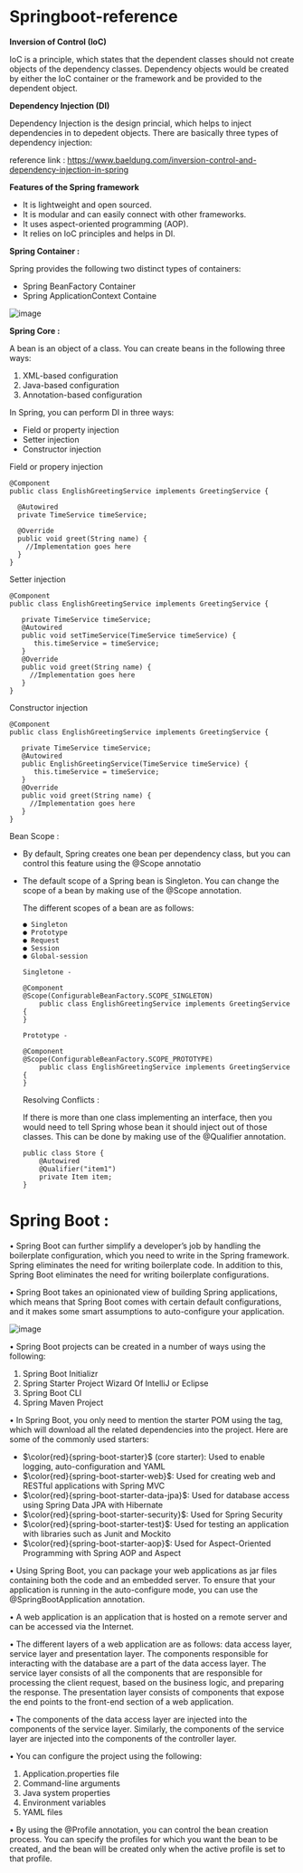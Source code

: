 # Springboot-reference

**Inversion of Control (IoC)**

  IoC is a principle, which states that the dependent classes should not create objects of the dependency classes. 
  Dependency objects would be created by either the IoC container or the framework and be provided to the dependent object.
  
**Dependency Injection (DI)**

  Dependency Injection is the design princial, which helps to inject dependencies in to depedent objects.
  There are basically three types of dependency injection:
   
  reference link : https://www.baeldung.com/inversion-control-and-dependency-injection-in-spring

**Features of the Spring framework**
  - It is lightweight and open sourced.
  - It is modular and can easily connect with other frameworks.
  - It uses aspect-oriented programming (AOP).
  - It relies on IoC principles and helps in DI.
  
**Spring Container :**

   Spring provides the following two distinct types of containers:
   - Spring BeanFactory Container
   - Spring ApplicationContext Containe
   
   ![image](https://user-images.githubusercontent.com/20484835/219436047-40b9af5f-3e35-44bb-ba59-663314fb4e17.png)

**Spring Core :**

  A bean is an object of a class. You can create beans in the following three ways:

  1. XML-based configuration
  2. Java-based configuration
  3. Annotation-based configuration

 In Spring, you can perform DI in three ways:
 
 - Field or property injection
 - Setter injection
 - Constructor injection

  Field or propery injection
  
    @Component
    public class EnglishGreetingService implements GreetingService {
    
      @Autowired
      private TimeService timeService;

      @Override
      public void greet(String name) {
        //Implementation goes here
      }
    }

  Setter injection 
  
    @Component
    public class EnglishGreetingService implements GreetingService {
    
       private TimeService timeService;
       @Autowired
       public void setTimeService(TimeService timeService) {
          this.timeService = timeService;
       }
       @Override
       public void greet(String name) {
         //Implementation goes here
       }
    }
    
  Constructor injection 
  
    @Component
    public class EnglishGreetingService implements GreetingService {
    
       private TimeService timeService;
       @Autowired
       public EnglishGreetingService(TimeService timeService) {
          this.timeService = timeService;
       }
       @Override
       public void greet(String name) {
         //Implementation goes here
       }
    }

  Bean Scope :
  
  - By default, Spring creates one bean per dependency class, but you can control this feature using the @Scope annotatio
  - The default scope of a Spring bean is Singleton. You can change the scope of a bean by making use of the @Scope annotation. 
      
    The different scopes of a bean are as follows:
     
        ● Singleton 
        ● Prototype 
        ● Request 
        ● Session 
        ● Global-session

        Singletone -
        
        @Component
        @Scope(ConfigurableBeanFactory.SCOPE_SINGLETON)
            public class EnglishGreetingService implements GreetingService {
        }
        
        Prototype -
        
        @Component
        @Scope(ConfigurableBeanFactory.SCOPE_PROTOTYPE)
            public class EnglishGreetingService implements GreetingService {
        }
 
    Resolving Conflicts :
    
      If there is more than one class implementing an interface, then you would need to tell Spring whose bean it should inject out of those classes. 
      This can be done by making use of the @Qualifier annotation.
    
      ```
      public class Store {
          @Autowired
          @Qualifier("item1")
          private Item item;
      }
      ```

# Spring Boot :
  
•	Spring Boot can further simplify a developer’s job by handling the boilerplate configuration, which you need to write in the Spring framework. 
  Spring eliminates the need for writing boilerplate code. In addition to this, Spring Boot eliminates the need for writing boilerplate configurations. 

•	Spring Boot takes an opinionated view of building Spring applications, which means that Spring Boot comes with certain default configurations, and it makes some smart assumptions to auto-configure your application.

  ![image](https://user-images.githubusercontent.com/20484835/219474949-de36195f-2418-4c02-9e18-da876ddcb041.png)

•	Spring Boot projects can be created in a number of ways using the following:

  1. Spring Boot Initializr
  2. Spring Starter Project Wizard Of IntelliJ or Eclipse
  3. Spring Boot CLI
  4. Spring Maven Project
  
•	In Spring Boot, you only need to mention the starter POM using the <dependency> tag, which will download all the related dependencies into the project.
  Here are some of the commonly used starters: 
  
  - $\color{red}{spring-boot-starter}$ (core starter): Used to enable logging, auto-configuration and YAML 
  - $\color{red}{spring-boot-starter-web}$: Used for creating web and RESTful applications with Spring MVC 
  - $\color{red}{spring-boot-starter-data-jpa}$: Used for database access using Spring Data JPA with Hibernate 
  - $\color{red}{spring-boot-starter-security}$: Used for Spring Security 
  - $\color{red}{spring-boot-starter-test}$: Used for testing an application with libraries such as Junit and Mockito 
  - $\color{red}{spring-boot-starter-aop}$: Used for Aspect-Oriented Programming with Spring AOP and Aspect

•	Using Spring Boot, you can package your web applications as jar files containing both the code and an embedded server. To ensure that your application is running in the auto-configure mode, you can use the @SpringBootApplication annotation.
  
•	A web application is an application that is hosted on a remote server and can be accessed via the Internet.
  
•	The different layers of a web application are as follows: data access layer, service layer and presentation layer. The components responsible for interacting with the database are a part of the data access layer. The service layer consists of all the components that are responsible for processing the client request, based on the business logic, and preparing the response. The presentation layer consists of components that expose the end points to the front-end section of a web application. 
  
•	The components of the data access layer are injected into the components of the service layer. Similarly, the components of the service layer are injected into the components of the controller layer. 
  
•	You can configure the project using the following:
  
  1. Application.properties file
  2. Command-line arguments
  3. Java system properties
  4. Environment variables
  5. YAML files
  
•	By using the @Profile annotation, you can control the bean creation process. You can specify the profiles for which you want the bean to be created, and the bean will be created only when the active profile is set to that profile.


  
